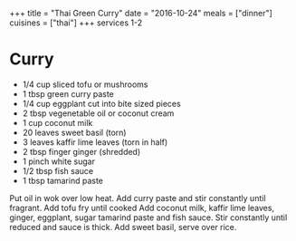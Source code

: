 +++
title = "Thai Green Curry"
date = "2016-10-24"
meals = ["dinner"]
cuisines = ["thai"]
+++
services 1-2

# Curry
* 1/4 cup sliced tofu or mushrooms
* 1 tbsp green curry paste
* 1/4 cup eggplant cut into bite sized pieces
* 2 tbsp vegenetable oil or coconut cream
* 1 cup coconut milk
* 20 leaves sweet basil (torn)
* 3 leaves kaffir lime leaves (torn in half)
* 2 tbsp finger ginger (shredded)
* 1 pinch white sugar
* 1/2 tbsp fish sauce
* 1 tbsp tamarind paste

Put oil in wok over low heat.
Add curry paste and stir constantly until fragrant.
Add tofu fry until cooked
Add coconut milk, kaffir lime leaves, ginger, eggplant, sugar tamarind paste and fish sauce.
Stir constantly until reduced and sauce is thick.
Add sweet basil, serve over rice.
